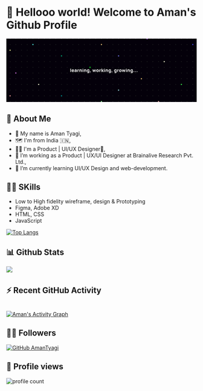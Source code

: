 
# 👋 Hellooo world! Welcome to Aman's Github Profile

<img src="https://raw.githubusercontent.com/amantyagi994/amantyagi994/main/assets/Twitter%20header%20-%201.png">


## 🤵 About Me

- 👦 My name is Aman Tyagi,
- 🗺️ I'm from India 🇮🇳,
- 👨‍💻 I'm a Product | UI/UX Designer🎨,
- 🔭 I’m working as a Product | UX/UI Designer at Brainalive Research Pvt. Ltd.,
- 🌱 I’m currently learning UI/UX Design and web-development.
<!-- - 🔭 I’m currently working on a personal project and completing challenges on [frontendmentor.io](https://www.frontendmentor.io/) -->


<!-- - 📫 How to reach me:  -->


## 🤹‍♂️ SKills

 - Low to High fidelity wireframe, design & Prototyping
 - Figma, Adobe XD
 - HTML, CSS
 - JavaScript

<!-- [![Top Langs](https://github-readme-stats.vercel.app/api/top-langs/?username=amantyagi994&layout=compact&show_icons=true&theme=algolia)](https://github.com/amantyagi994) -->

[![Top Langs](https://github-readme-stats.vercel.app/api/top-langs/?username=amantyagi994&layout=compact&show_icons=true&line_height=20&title_color=FFFFFF&icon_color=FFFFFF&text_color=FFFFFF&bg_color=0D1117)](https://github.com/amantyagi994)

<!--
- 👯 I’m looking to collaborate on ...
- 🤔 I’m looking for help with ...
- 💬 Ask me about ...

- 😄 Pronouns: ...
- ⚡ Fun fact: ...
-->


## 📊 Github Stats
 
[![](https://github-readme-stats.vercel.app/api?username=amantyagi994&include_all_commits=true&count_private=true&show_icons=true&line_height=20&title_color=FFFFFF&icon_color=FFFFFF&text_color=FFFFFF&bg_color=0D1117)](https://github.com/anuraghazra/github-readme-stats)


## ⚡ Recent GitHub Activity

 <br/>
 <a href="https://github.com/ashutosh00710/github-readme-activity-graph"><img alt="Aman's Activity Graph" src="https://activity-graph.herokuapp.com/graph?username=amantyagi994&custom_title=Aman__Tyagi's%20Contribution%20Graph&bg_color=000000&color=C5AB63&line=C1CBD8&point=FFFFFF&hide_border=true" /></a>
 <br/>



<!-- [![Spotify](https://github-readme-remake.vercel.app/api/spotify)](https://open.spotify.com/playlist/0VZLNEZRlZJG8Ggd04e25U?si=9d2daea1a3494255) -->


## 🙋‍♀️ Followers

[![GitHub AmanTyagi](https://img.shields.io/github/followers/amantyagi994?label=follow&style=social)](https://github.com/amantyagi994)

## 👀 Profile views

![profile count](https://komarev.com/ghpvc/?username=amantyagi994&color=blueviolet&style=plastic)

<!-- 
## 🎧 Playlist on Spotify

<br/>
<a href="https://open.spotify.com/user/wn2dn4pw1tahyxg1jpj4r2lpm"/>
  <img src="https://spotify-recently-played-readme.vercel.app/api?user=wn2dn4pw1tahyxg1jpj4r2lpm&count=6" alt="Spotify" />
</a> -->


